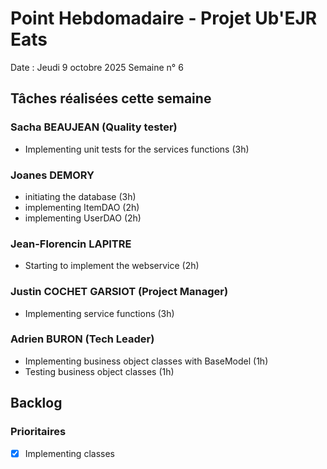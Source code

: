 # Point Hebdomadaire - Projet Ub'EJR Eats

Date : Jeudi 9 octobre 2025
Semaine n° 6

## Tâches réalisées cette semaine

### Sacha BEAUJEAN (Quality tester)
- Implementing unit tests for the services functions (3h)

### Joanes DEMORY
- initiating the database (3h)
- implementing ItemDAO (2h)
- implementing UserDAO (2h)


### Jean-Florencin LAPITRE 
- Starting to implement the webservice (2h)

### Justin COCHET GARSIOT (Project Manager)
- Implementing service functions (3h)

### Adrien BURON (Tech Leader)
- Implementing business object classes with BaseModel (1h)
- Testing business object classes (1h)

## Backlog

### Prioritaires
- [x] Implementing classes
